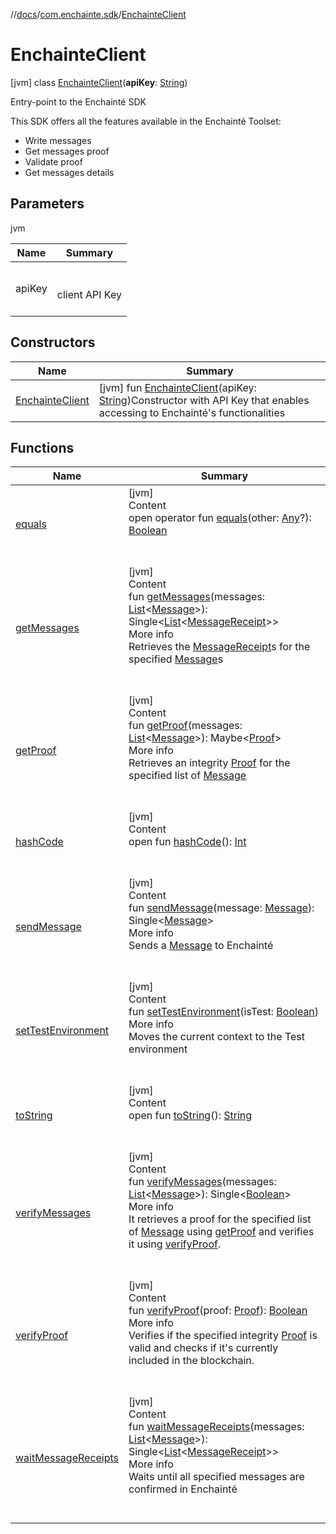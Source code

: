 //[docs](../../index.md)/[com.enchainte.sdk](../index.md)/[EnchainteClient](index.md)



# EnchainteClient  
 [jvm] class [EnchainteClient](index.md)(**apiKey**: [String](https://kotlinlang.org/api/latest/jvm/stdlib/kotlin/-string/index.html))

Entry-point to the Enchainté SDK



This SDK offers all the features available in the Enchainté Toolset:

<ul><li>Write messages</li><li>Get messages proof</li><li>Validate proof</li><li>Get messages details</li></ul>   


## Parameters  
  
jvm  
  
|  Name|  Summary| 
|---|---|
| <a name="com.enchainte.sdk/EnchainteClient///PointingToDeclaration/"></a>apiKey| <a name="com.enchainte.sdk/EnchainteClient///PointingToDeclaration/"></a><br><br>client API Key<br><br>
  


## Constructors  
  
|  Name|  Summary| 
|---|---|
| <a name="com.enchainte.sdk/EnchainteClient/EnchainteClient/#kotlin.String/PointingToDeclaration/"></a>[EnchainteClient](-enchainte-client.md)| <a name="com.enchainte.sdk/EnchainteClient/EnchainteClient/#kotlin.String/PointingToDeclaration/"></a> [jvm] fun [EnchainteClient](-enchainte-client.md)(apiKey: [String](https://kotlinlang.org/api/latest/jvm/stdlib/kotlin/-string/index.html))Constructor with API Key that enables accessing to Enchainté's functionalities   <br>


## Functions  
  
|  Name|  Summary| 
|---|---|
| <a name="kotlin/Any/equals/#kotlin.Any?/PointingToDeclaration/"></a>[equals](../../com.enchainte.sdk.proof.domain/-proof/-companion/index.md#%5Bkotlin%2FAny%2Fequals%2F%23kotlin.Any%3F%2FPointingToDeclaration%2F%5D%2FFunctions%2F-995256689)| <a name="kotlin/Any/equals/#kotlin.Any?/PointingToDeclaration/"></a>[jvm]  <br>Content  <br>open operator fun [equals](../../com.enchainte.sdk.proof.domain/-proof/-companion/index.md#%5Bkotlin%2FAny%2Fequals%2F%23kotlin.Any%3F%2FPointingToDeclaration%2F%5D%2FFunctions%2F-995256689)(other: [Any](https://kotlinlang.org/api/latest/jvm/stdlib/kotlin/-any/index.html)?): [Boolean](https://kotlinlang.org/api/latest/jvm/stdlib/kotlin/-boolean/index.html)  <br><br><br>
| <a name="com.enchainte.sdk/EnchainteClient/getMessages/#kotlin.collections.List[com.enchainte.sdk.message.domain.Message]/PointingToDeclaration/"></a>[getMessages](get-messages.md)| <a name="com.enchainte.sdk/EnchainteClient/getMessages/#kotlin.collections.List[com.enchainte.sdk.message.domain.Message]/PointingToDeclaration/"></a>[jvm]  <br>Content  <br>fun [getMessages](get-messages.md)(messages: [List](https://kotlinlang.org/api/latest/jvm/stdlib/kotlin.collections/-list/index.html)<[Message](../../com.enchainte.sdk.message.domain/-message/index.md)>): Single<[List](https://kotlinlang.org/api/latest/jvm/stdlib/kotlin.collections/-list/index.html)<[MessageReceipt](../../com.enchainte.sdk.message.domain/-message-receipt/index.md)>>  <br>More info  <br>Retrieves the [MessageReceipt](../../com.enchainte.sdk.message.domain/-message-receipt/index.md)s for the specified [Message](../../com.enchainte.sdk.message.domain/-message/index.md)s  <br><br><br>
| <a name="com.enchainte.sdk/EnchainteClient/getProof/#kotlin.collections.List[com.enchainte.sdk.message.domain.Message]/PointingToDeclaration/"></a>[getProof](get-proof.md)| <a name="com.enchainte.sdk/EnchainteClient/getProof/#kotlin.collections.List[com.enchainte.sdk.message.domain.Message]/PointingToDeclaration/"></a>[jvm]  <br>Content  <br>fun [getProof](get-proof.md)(messages: [List](https://kotlinlang.org/api/latest/jvm/stdlib/kotlin.collections/-list/index.html)<[Message](../../com.enchainte.sdk.message.domain/-message/index.md)>): Maybe<[Proof](../../com.enchainte.sdk.proof.domain/-proof/index.md)>  <br>More info  <br>Retrieves an integrity [Proof](../../com.enchainte.sdk.proof.domain/-proof/index.md) for the specified list of [Message](../../com.enchainte.sdk.message.domain/-message/index.md)  <br><br><br>
| <a name="kotlin/Any/hashCode/#/PointingToDeclaration/"></a>[hashCode](../../com.enchainte.sdk.proof.domain/-proof/-companion/index.md#%5Bkotlin%2FAny%2FhashCode%2F%23%2FPointingToDeclaration%2F%5D%2FFunctions%2F-995256689)| <a name="kotlin/Any/hashCode/#/PointingToDeclaration/"></a>[jvm]  <br>Content  <br>open fun [hashCode](../../com.enchainte.sdk.proof.domain/-proof/-companion/index.md#%5Bkotlin%2FAny%2FhashCode%2F%23%2FPointingToDeclaration%2F%5D%2FFunctions%2F-995256689)(): [Int](https://kotlinlang.org/api/latest/jvm/stdlib/kotlin/-int/index.html)  <br><br><br>
| <a name="com.enchainte.sdk/EnchainteClient/sendMessage/#com.enchainte.sdk.message.domain.Message/PointingToDeclaration/"></a>[sendMessage](send-message.md)| <a name="com.enchainte.sdk/EnchainteClient/sendMessage/#com.enchainte.sdk.message.domain.Message/PointingToDeclaration/"></a>[jvm]  <br>Content  <br>fun [sendMessage](send-message.md)(message: [Message](../../com.enchainte.sdk.message.domain/-message/index.md)): Single<[Message](../../com.enchainte.sdk.message.domain/-message/index.md)>  <br>More info  <br>Sends a [Message](../../com.enchainte.sdk.message.domain/-message/index.md) to Enchainté  <br><br><br>
| <a name="com.enchainte.sdk/EnchainteClient/setTestEnvironment/#kotlin.Boolean/PointingToDeclaration/"></a>[setTestEnvironment](set-test-environment.md)| <a name="com.enchainte.sdk/EnchainteClient/setTestEnvironment/#kotlin.Boolean/PointingToDeclaration/"></a>[jvm]  <br>Content  <br>fun [setTestEnvironment](set-test-environment.md)(isTest: [Boolean](https://kotlinlang.org/api/latest/jvm/stdlib/kotlin/-boolean/index.html))  <br>More info  <br>Moves the current context to the Test environment  <br><br><br>
| <a name="kotlin/Any/toString/#/PointingToDeclaration/"></a>[toString](../../com.enchainte.sdk.proof.domain/-proof/-companion/index.md#%5Bkotlin%2FAny%2FtoString%2F%23%2FPointingToDeclaration%2F%5D%2FFunctions%2F-995256689)| <a name="kotlin/Any/toString/#/PointingToDeclaration/"></a>[jvm]  <br>Content  <br>open fun [toString](../../com.enchainte.sdk.proof.domain/-proof/-companion/index.md#%5Bkotlin%2FAny%2FtoString%2F%23%2FPointingToDeclaration%2F%5D%2FFunctions%2F-995256689)(): [String](https://kotlinlang.org/api/latest/jvm/stdlib/kotlin/-string/index.html)  <br><br><br>
| <a name="com.enchainte.sdk/EnchainteClient/verifyMessages/#kotlin.collections.List[com.enchainte.sdk.message.domain.Message]/PointingToDeclaration/"></a>[verifyMessages](verify-messages.md)| <a name="com.enchainte.sdk/EnchainteClient/verifyMessages/#kotlin.collections.List[com.enchainte.sdk.message.domain.Message]/PointingToDeclaration/"></a>[jvm]  <br>Content  <br>fun [verifyMessages](verify-messages.md)(messages: [List](https://kotlinlang.org/api/latest/jvm/stdlib/kotlin.collections/-list/index.html)<[Message](../../com.enchainte.sdk.message.domain/-message/index.md)>): Single<[Boolean](https://kotlinlang.org/api/latest/jvm/stdlib/kotlin/-boolean/index.html)>  <br>More info  <br>It retrieves a proof for the specified list of [Message](../../com.enchainte.sdk.message.domain/-message/index.md) using [getProof](get-proof.md) and verifies it using [verifyProof](verify-proof.md).  <br><br><br>
| <a name="com.enchainte.sdk/EnchainteClient/verifyProof/#com.enchainte.sdk.proof.domain.Proof/PointingToDeclaration/"></a>[verifyProof](verify-proof.md)| <a name="com.enchainte.sdk/EnchainteClient/verifyProof/#com.enchainte.sdk.proof.domain.Proof/PointingToDeclaration/"></a>[jvm]  <br>Content  <br>fun [verifyProof](verify-proof.md)(proof: [Proof](../../com.enchainte.sdk.proof.domain/-proof/index.md)): [Boolean](https://kotlinlang.org/api/latest/jvm/stdlib/kotlin/-boolean/index.html)  <br>More info  <br>Verifies if the specified integrity [Proof](../../com.enchainte.sdk.proof.domain/-proof/index.md) is valid and checks if it's currently included in the blockchain.  <br><br><br>
| <a name="com.enchainte.sdk/EnchainteClient/waitMessageReceipts/#kotlin.collections.List[com.enchainte.sdk.message.domain.Message]/PointingToDeclaration/"></a>[waitMessageReceipts](wait-message-receipts.md)| <a name="com.enchainte.sdk/EnchainteClient/waitMessageReceipts/#kotlin.collections.List[com.enchainte.sdk.message.domain.Message]/PointingToDeclaration/"></a>[jvm]  <br>Content  <br>fun [waitMessageReceipts](wait-message-receipts.md)(messages: [List](https://kotlinlang.org/api/latest/jvm/stdlib/kotlin.collections/-list/index.html)<[Message](../../com.enchainte.sdk.message.domain/-message/index.md)>): Single<[List](https://kotlinlang.org/api/latest/jvm/stdlib/kotlin.collections/-list/index.html)<[MessageReceipt](../../com.enchainte.sdk.message.domain/-message-receipt/index.md)>>  <br>More info  <br>Waits until all specified messages are confirmed in Enchainté  <br><br><br>

